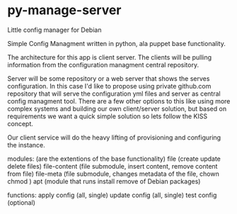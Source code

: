 # py-manage-server
Little config manager for Debian 


Simple Config Managment written in python, ala puppet base functionality. 

The architecture for this app is client server. The clients will be pulling information from the configuration managment central repository.

Server will be some repository or a web server that shows the serves configuration. In this case I'd like to propose using private github.com repository that will serve the configuration yml files and server as central config managment tool. There are a few other options to this like using more complex systems and building our own client/server solution, but based on requirements we want a quick simple solution so lets follow the KISS concept.

Our client service will do the heavy lifting of provisioning and configuring the instance.

modules: (are the extentions of the base functionality)
	file (create update delete files)
	file-content (file submodule, insert content, remove content from file)
	file-meta (file submodule, changes metadata of the file, chown chmod )
	apt (module that runs install remove of Debian packages)

functions:
	apply config (all, single)
	update config (all, single)
	test config (optional)
